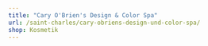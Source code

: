 ```yaml
---
title: "Cary O'Brien's Design & Color Spa"
url: /saint-charles/cary-obriens-design-und-color-spa/
shop: Kosmetik
---
```

